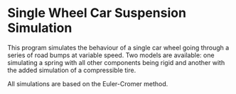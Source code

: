 # Single Wheel Car Suspension Simulation
This program simulates the behaviour of a single car wheel going through a series of road bumps
at variable speed. Two models are available: one simulating a spring with all other components
being rigid and another with the added simulation of a compressible tire.

All simulations are based on the Euler-Cromer method.
